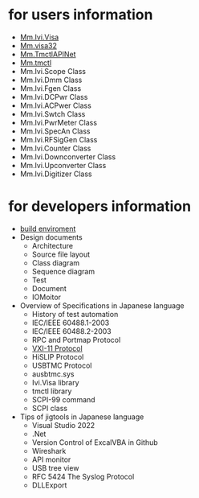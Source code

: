# for users information
- [Mm.Ivi.Visa](https://mitakamakers.github.io/Ivi.Visa/Ivi.Visa/)
- [Mm.visa32](https://mitakamakers.github.io/Ivi.Visa/visa32/)
- [Mm.TmctlAPINet](https://mitakamakers.github.io/Ivi.Visa/TmctlAPINet/)
- [Mm.tmctl](https://mitakamakers.github.io/Ivi.Visa/tmctl/)
- Mm.Ivi.Scope Class
- Mm.Ivi.Dmm Class
- Mm.Ivi.Fgen Class
- Mm.Ivi.DCPwr Class
- Mm.Ivi.ACPwer Class
- Mm.Ivi.Swtch Class
- Mm.Ivi.PwrMeter Class
- Mm.Ivi.SpecAn Class
- Mm.Ivi.RFSigGen Class
- Mm.Ivi.Counter Class
- Mm.Ivi.Downconverter Class
- Mm.Ivi.Upconverter Class
- Mm.Ivi.Digitizer Class

# for developers information
- [build enviroment](https://mitakamakers.github.io/Ivi.Visa/ja/DEVELOPPERS.html)
- Design documents
  - Architecture
  - Source file layout
  - Class diagram
  - Sequence diagram
  - Test
  - Document
  - IOMoitor
- Overview of Specifications in Japanese language
  - History of test automation
  - IEC/IEEE 60488.1-2003
  - IEC/IEEE 60488.2-2003
  - RPC and Portmap Protocol
  - [VXI-11 Protocol](https://qiita.com/MitakaMakers/items/ee837fd1b8f43e464856)
  - HiSLIP Protocol
  - USBTMC Protocol
  - ausbtmc.sys
  - Ivi.Visa library
  - tmctl library
  - SCPI-99 command
  - SCPI class
- Tips of jigtools in Japanese language
  - Visual Studio 2022
  - .Net
  - Version Control of ExcalVBA in Github
  - Wireshark
  - API monitor
  - USB tree view
  - RFC 5424 The Syslog Protocol
  - DLLExport
